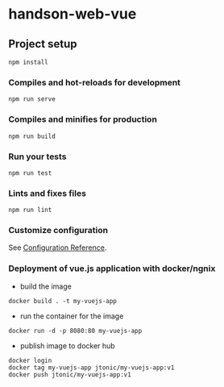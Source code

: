 # handson-web-vue

## Project setup

```
npm install
```

### Compiles and hot-reloads for development

```
npm run serve
```

### Compiles and minifies for production

```
npm run build
```

### Run your tests

```
npm run test
```

### Lints and fixes files

```
npm run lint
```

### Customize configuration

See [Configuration Reference](https://cli.vuejs.org/config/).

### Deployment of vue.js application with docker/ngnix

- build the image

```
docker build . -t my-vuejs-app
```

- run the container for the image

```
docker run -d -p 8080:80 my-vuejs-app

```

- publish image to docker hub

```
docker login
docker tag my-vuejs-app jtonic/my-vuejs-app:v1
docker push jtonic/my-vuejs-app:v1
```
